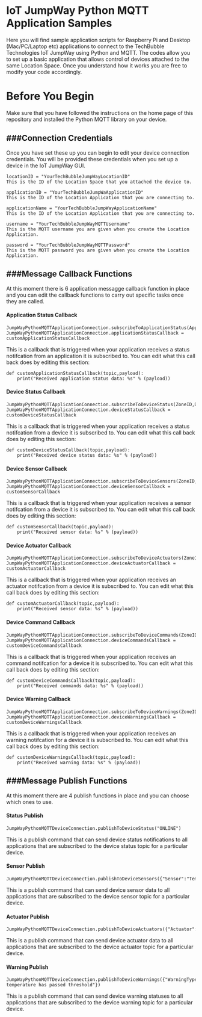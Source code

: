 IoT JumpWay Python MQTT Application Samples
======================================

Here you will find sample application scripts for Raspberry Pi and Desktop (Mac/PC/Laptop etc) applications to connect to the TechBubble Technologies IoT JumpWay using Python and MQTT. The codes allow you to set up a basic application that allows control of devices attached to the same Location Space. Once you understand how it works you are free to modify your code accordingly.

# Before You Begin

Make sure that you have followed the instructions on the home page of this repository and installed the Python MQTT library on your device.

###Connection Credentials
-------------------------

Once you have set these up you can begin to edit your device connection credentials. You will be provided these credentials when you set up a device in the IoT JumpWay GUI.

```
locationID = "YourTechBubbleJumpWayLocationID" 
This is the ID of the Location Space that you attached the device to.
```
```
applicationID = "YourTechBubbleJumpWaApplicationID" 
This is the ID of the Location Application that you are connecting to.
```
```
applicationName = "YourTechBubbleJumpWayApplicationName"
This is the ID of the Location Application that you are connecting to.
```
```
username = "YourTechBubbleJumpWayMQTTUsername" 
This is the MQTT username you are given when you create the Location Application.
```
```
password = "YourTechBubbleJumpWayMQTTPassword" 
This is the MQTT password you are given when you create the Location Application.
```

###Message Callback Functions
--------------------------------

At this moment there is 6 application messagge callback function in place and you can edit the callback functions to carry out specific tasks once they are called.

#### Application Status Callback

```
JumpWayPythonMQTTApplicationConnection.subscribeToApplicationStatus(ApplicationID)
JumpWayPythonMQTTApplicationConnection.applicationStatusCallback = customApplicationStatusCallback
```
This is a callback that is triggered when your application receives a status notifcation from an application it is subscribed to.
You can edit what this call back does by editing this section:

```
def customApplicationStatusCallback(topic,payload):
	print("Received application status data: %s" % (payload))
```

#### Device Status Callback

```
JumpWayPythonMQTTApplicationConnection.subscribeToDeviceStatus(ZoneID,DeviceID)
JumpWayPythonMQTTApplicationConnection.deviceStatusCallback = customDeviceStatusCallback
```
This is a callback that is triggered when your application receives a status notifcation from a device it is subscribed to.
You can edit what this call back does by editing this section:

```
def customDeviceStatusCallback(topic,payload):
	print("Received device status data: %s" % (payload))
```

#### Device Sensor Callback

```
JumpWayPythonMQTTApplicationConnection.subscribeToDeviceSensors(ZoneID,DeviceID)
JumpWayPythonMQTTApplicationConnection.deviceSensorCallback = customSensorCallback
```
This is a callback that is triggered when your application receives a sensor notifcation from a device it is subscribed to.
You can edit what this call back does by editing this section:

```
def customSensorCallback(topic,payload):
	print("Received sensor data: %s" % (payload))
```

#### Device Actuator Callback

```
JumpWayPythonMQTTApplicationConnection.subscribeToDeviceActuators(ZoneID,DeviceID)
JumpWayPythonMQTTApplicationConnection.deviceActuatorCallback = customActuatorCallback
```
This is a callback that is triggered when your application receives an actuator notifcation from a device it is subscribed to.
You can edit what this call back does by editing this section:

```
def customActuatorCallback(topic,payload):
	print("Received sensor data: %s" % (payload))
```

#### Device Command Callback

```
JumpWayPythonMQTTApplicationConnection.subscribeToDeviceCommands(ZoneID,DeviceID)
JumpWayPythonMQTTApplicationConnection.deviceCommandsCallback = customDeviceCommandsCallback
```
This is a callback that is triggered when your application receives an command notifcation for a device it is subscribed to.
You can edit what this call back does by editing this section:

```
def customDeviceCommandsCallback(topic,payload):
	print("Received commands data: %s" % (payload))
```

#### Device Warning Callback

```
JumpWayPythonMQTTApplicationConnection.subscribeToDeviceWarnings(ZoneID,DeviceID)
JumpWayPythonMQTTApplicationConnection.deviceWarningsCallback = customDeviceWarningsCallback
```
This is a callback that is triggered when your application receives an warning notifcation for a device it is subscribed to.
You can edit what this call back does by editing this section:

```
def customDeviceWarningsCallback(topic,payload):
	print("Received warning data: %s" % (payload))
```

###Message Publish Functions
--------------------------------

At this moment there are 4 publish functions in place and you can choose which ones to use.

#### Status Publish

```
JumpWayPythonMQTTDeviceConnection.publishToDeviceStatus("ONLINE")
```
This is a publish command that can send device status notifications to all applications that are subscribed to the device status topic for a particular device. 

#### Sensor Publish

```
JumpWayPythonMQTTDeviceConnection.publishToDeviceSensors({"Sensor":"Temperature","SensorID":1,"SensorValue":"25.00"})
```
This is a publish command that can send device sensor data to all applications that are subscribed to the device sensor topic for a particular device. 

#### Actuator Publish

```
JumpWayPythonMQTTDeviceConnection.publishToDeviceActuators({"Actuator":"LED","ActuatorID":1,"ActuatorValue":"ON"})
```
This is a publish command that can send device actuator data to all applications that are subscribed to the device actuator topic for a particular device. 

#### Warning Publish

```
JumpWayPythonMQTTDeviceConnection.publishToDeviceWarnings({"WarningType":"Threshold","WarningOrigin":"Temperature","WarningValue":"150","WarningMessage":"Device temperature has passed threshold"})
```
This is a publish command that can send device warning statuses to all applications that are subscribed to the device warning topic for a particular device. 
